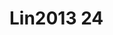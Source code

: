 <a name="material" />

# Lin2013 24
<script type="application/ld+json">
  {
    "@context": "https://schema.org/",
    "@type": "ChemicalSubstance",
    "http://purl.org/dc/terms/conformsTo":
      {
        "@type": "CreativeWork",
        "@id": "https://bioschemas.org/profiles/ChemicalSubstance/0.4-RELEASE/"
      },
    "@id": "https://egonw.github.io/nanowiki/nanowiki471.html#material",
    "name": "Lin2013 24",
    "sameAs": "http://127.0.0.1/mediawiki/index.php/Special:URIResolver/Lin2013_24"
  }
</script>

